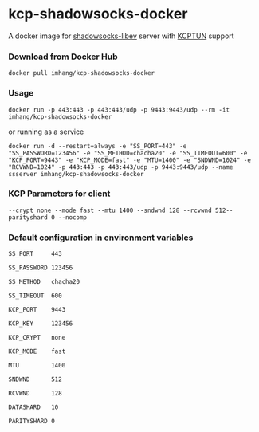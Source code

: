# kcp-shadowsocks-docker

A docker image for [shadowsocks-libev](https://github.com/shadowsocks/shadowsocks-libev) server with [KCPTUN](https://github.com/xtaci/kcptun) support

### Download from Docker Hub 

    docker pull imhang/kcp-shadowsocks-docker

### Usage

    docker run -p 443:443 -p 443:443/udp -p 9443:9443/udp --rm -it imhang/kcp-shadowsocks-docker

or running as a service

    docker run -d --restart=always -e "SS_PORT=443" -e "SS_PASSWORD=123456" -e "SS_METHOD=chacha20" -e "SS_TIMEOUT=600" -e "KCP_PORT=9443" -e "KCP_MODE=fast" -e "MTU=1400" -e "SNDWND=1024" -e "RCVWND=1024" -p 443:443 -p 443:443/udp -p 9443:9443/udp --name ssserver imhang/kcp-shadowsocks-docker

### KCP Parameters for client

    --crypt none --mode fast --mtu 1400 --sndwnd 128 --rcvwnd 512--parityshard 0 --nocomp

### Default configuration in environment variables

    SS_PORT     443

    SS_PASSWORD 123456

    SS_METHOD   chacha20

    SS_TIMEOUT  600

    KCP_PORT    9443

    KCP_KEY     123456

    KCP_CRYPT   none

    KCP_MODE    fast

    MTU         1400

    SNDWND      512

    RCVWND      128

    DATASHARD   10

    PARITYSHARD 0
